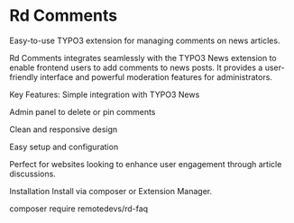 # Rd Comments
Easy-to-use TYPO3 extension for managing comments on news articles.

Rd Comments integrates seamlessly with the TYPO3 News extension to enable frontend users to add comments to news posts. It provides a user-friendly interface and powerful moderation features for administrators.

Key Features:
Simple integration with TYPO3 News

Admin panel to delete or pin comments

Clean and responsive design

Easy setup and configuration

Perfect for websites looking to enhance user engagement through article discussions.

Installation
Install via composer or Extension Manager.

composer require remotedevs/rd-faq
